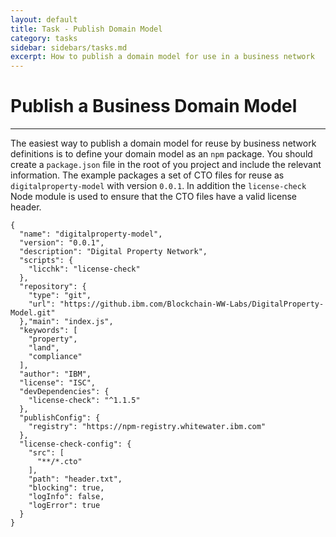 ```yaml
---
layout: default
title: Task - Publish Domain Model
category: tasks
sidebar: sidebars/tasks.md
excerpt: How to publish a domain model for use in a business network
---
```


# Publish a Business Domain Model

---

The easiest way to publish a domain model for reuse by business network definitions is to define your domain model as an `npm` package. You should create a `package.json` file in the root of you project and include the relevant information. The example packages a set of CTO files for reuse as `digitalproperty-model` with version `0.0.1`. In addition the `license-check` Node module is used to ensure that the CTO files have a valid license header.

```
{
  "name": "digitalproperty-model",
  "version": "0.0.1",
  "description": "Digital Property Network",
  "scripts": {
    "licchk": "license-check"
  },
  "repository": {
    "type": "git",
    "url": "https://github.ibm.com/Blockchain-WW-Labs/DigitalProperty-Model.git"
  },"main": "index.js",
  "keywords": [
    "property",
    "land",
    "compliance"
  ],
  "author": "IBM",
  "license": "ISC",
  "devDependencies": {
    "license-check": "^1.1.5"
  },
  "publishConfig": {
    "registry": "https://npm-registry.whitewater.ibm.com"
  },
  "license-check-config": {
    "src": [
      "**/*.cto"
    ],
    "path": "header.txt",
    "blocking": true,
    "logInfo": false,
    "logError": true
  }
}
```
